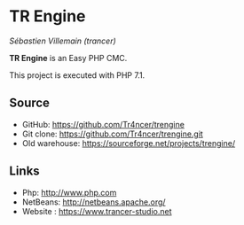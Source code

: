 # TR Engine
*Sébastien Villemain (trancer)*

**TR Engine** is an Easy PHP CMC.

This project is executed with PHP 7.1.

## Source
* GitHub: https://github.com/Tr4ncer/trengine
* Git clone: https://github.com/Tr4ncer/trengine.git
* Old warehouse: https://sourceforge.net/projects/trengine/

## Links
* Php: http://www.php.com
* NetBeans: http://netbeans.apache.org/
* Website : https://www.trancer-studio.net

